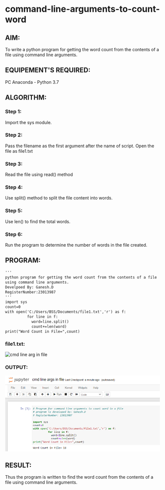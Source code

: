 # command-line-arguments-to-count-word
## AIM:
To write a python program for getting the word count from the contents of a file using command line arguments.
## EQUIPEMENT'S REQUIRED: 
PC
Anaconda - Python 3.7
## ALGORITHM: 
### Step 1:
Import the sys module.
### Step 2: 
Pass the filename as the first argument after the name of script. Open the file as file1.txt
### Step 3: 
Read the file using read() method
### Step 4:  
Use split() method to split the file content into words.
### Step 5: 
Use len() to find the total words.
### Step 6: 
Run the program to determine the number of words in the file created.
## PROGRAM:
```
'''
python program for getting the word count from the contents of a file using command line arguments.
Develpoed By: Ganesh.D
RegisterNumber:23013987
'''
import sys
count=0
with open('C:/Users/BSS/Documents/file1.txt','r') as f:
          for line in f:
            word=line.split()
            count+=len(word)
print("Word Count in File=",count)
```
### file1.txt:
<img width="308" alt="cmd line arg  in file" src="https://github.com/Ganesh23013987/command-line-arguments-to-count-word/assets/147473768/50112921-1d80-443f-adfb-4f2cddac8eac">


### OUTPUT:

![Alt text](<cmd line arg output.png>)

## RESULT:
Thus the program is written to find the word count from the contents of a file using command line arguments.

